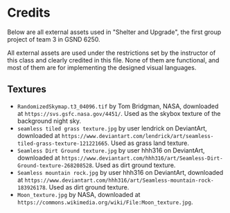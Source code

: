 # Credits

Below are all external assets used in "Shelter and Upgrade", the first group project of team 3 in GSND 6250.

All external assets are used under the restrictions set by the instructor of this class and clearly credited in this file.
None of them are functional, and most of them are for implementing the designed visual languages.

## Textures

- `RandomizedSkymap.t3_04096.tif` by Tom Bridgman, NASA, downloaded at `https://svs.gsfc.nasa.gov/4451/`.
	Used as the skybox texture of the background night sky.
- `seamless tiled grass texture.jpg` by user lendrick on DeviantArt, downloaded at `https://www.deviantart.com/lendrick/art/seamless-tiled-grass-texture-121221665`.
	Used as grass land texture.
- `Seamless Dirt Ground texture.jpg` by user hhh316 on DeviantArt, downloaded at `https://www.deviantart.com/hhh316/art/Seamless-Dirt-Ground-texture-268208528`.
	Used as dirt ground texture.
- `Seamless mountain rock.jpg` by user hhh316 on DeviantArt, downloaded at `https://www.deviantart.com/hhh316/art/Seamless-mountain-rock-183926178`.
	Used as dirt ground texture.
- `Moon_texture.jpg` by NASA, downloaded at `https://commons.wikimedia.org/wiki/File:Moon_texture.jpg`.